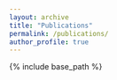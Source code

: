 ```yaml
---
layout: archive
title: "Publications"
permalink: /publications/
author_profile: true
---
```




{% include base_path %}

